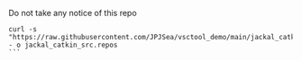 Do not take any notice of this repo
````
curl -s "https://raw.githubusercontent.com/JPJSea/vsctool_demo/main/jackal_catkin_src.repos" - o jackal_catkin_src.repos
```
